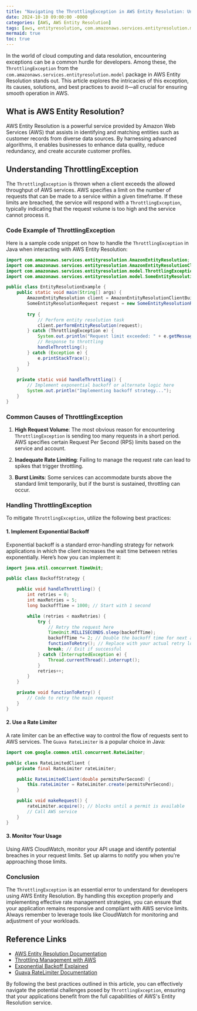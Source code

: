 ```yaml
---
title: "Navigating the ThrottlingException in AWS Entity Resolution: Understanding, Causes, and Solutions"
date: 2024-10-10 09:00:00 -0000
categories: [AWS, AWS Entity Resolution]
tags: [aws, entityresolution, com.amazonaws.services.entityresolution.model]
mermaid: true
toc: true
---
```



In the world of cloud computing and data resolution, encountering exceptions can be a common hurdle for developers. Among these, the `ThrottlingException` from the `com.amazonaws.services.entityresolution.model` package in AWS Entity Resolution stands out. This article explores the intricacies of this exception, its causes, solutions, and best practices to avoid it—all crucial for ensuring smooth operation in AWS.

## What is AWS Entity Resolution?

AWS Entity Resolution is a powerful service provided by Amazon Web Services (AWS) that assists in identifying and matching entities such as customer records from diverse data sources. By harnessing advanced algorithms, it enables businesses to enhance data quality, reduce redundancy, and create accurate customer profiles.

## Understanding ThrottlingException

The `ThrottlingException` is thrown when a client exceeds the allowed throughput of AWS services. AWS specifies a limit on the number of requests that can be made to a service within a given timeframe. If these limits are breached, the service will respond with a `ThrottlingException`, typically indicating that the request volume is too high and the service cannot process it.

### Code Example of ThrottlingException

Here is a sample code snippet on how to handle the `ThrottlingException` in Java when interacting with AWS Entity Resolution:

```java
import com.amazonaws.services.entityresolution.AmazonEntityResolution;
import com.amazonaws.services.entityresolution.AmazonEntityResolutionClientBuilder;
import com.amazonaws.services.entityresolution.model.ThrottlingException;
import com.amazonaws.services.entityresolution.model.SomeEntityResolutionRequest;

public class EntityResolutionExample {
    public static void main(String[] args) {
        AmazonEntityResolution client = AmazonEntityResolutionClientBuilder.defaultClient();
        SomeEntityResolutionRequest request = new SomeEntityResolutionRequest();
        
        try {
            // Perform entity resolution task
            client.performEntityResolution(request);
        } catch (ThrottlingException e) {
            System.out.println("Request limit exceeded: " + e.getMessage());
            // Response to throttling
            handleThrottling();
        } catch (Exception e) {
            e.printStackTrace();
        }
    }

    private static void handleThrottling() {
        // Implement exponential backoff or alternate logic here
        System.out.println("Implementing backoff strategy...");
    }
}
```

### Common Causes of ThrottlingException

1. **High Request Volume**: The most obvious reason for encountering `ThrottlingException` is sending too many requests in a short period. AWS specifies certain Request Per Second (RPS) limits based on the service and account.

2. **Inadequate Rate Limiting**: Failing to manage the request rate can lead to spikes that trigger throttling.

3. **Burst Limits**: Some services can accommodate bursts above the standard limit temporarily, but if the burst is sustained, throttling can occur.

### Handling ThrottlingException

To mitigate `ThrottlingException`, utilize the following best practices:

#### 1. Implement Exponential Backoff

Exponential backoff is a standard error-handling strategy for network applications in which the client increases the wait time between retries exponentially. Here’s how you can implement it:

```java
import java.util.concurrent.TimeUnit;

public class BackoffStrategy {

    public void handleThrottling() {
        int retries = 0;
        int maxRetries = 5;
        long backoffTime = 1000; // Start with 1 second

        while (retries < maxRetries) {
            try {
                // Retry the request here
                TimeUnit.MILLISECONDS.sleep(backoffTime);
                backoffTime *= 2; // Double the backoff time for next attempt
                functionToRetry(); // Replace with your actual retry logic
                break; // Exit if successful
            } catch (InterruptedException e) {
                Thread.currentThread().interrupt();
            }
            retries++;
        }
    }

    private void functionToRetry() {
        // Code to retry the main request
    }
}
```

#### 2. Use a Rate Limiter

A rate limiter can be an effective way to control the flow of requests sent to AWS services. The `Guava RateLimiter` is a popular choice in Java:

```java
import com.google.common.util.concurrent.RateLimiter;

public class RateLimitedClient {
    private final RateLimiter rateLimiter;

    public RateLimitedClient(double permitsPerSecond) {
        this.rateLimiter = RateLimiter.create(permitsPerSecond);
    }

    public void makeRequest() {
        rateLimiter.acquire(); // blocks until a permit is available
        // Call AWS service
    }
}
```

#### 3. Monitor Your Usage

Using AWS CloudWatch, monitor your API usage and identify potential breaches in your request limits. Set up alarms to notify you when you're approaching those limits.

### Conclusion

The `ThrottlingException` is an essential error to understand for developers using AWS Entity Resolution. By handling this exception properly and implementing effective rate management strategies, you can ensure that your application remains responsive and compliant with AWS service limits. Always remember to leverage tools like CloudWatch for monitoring and adjustment of your workloads.

## Reference Links

- [AWS Entity Resolution Documentation](https://aws.amazon.com/documentation/entity-resolution/)
- [Throttling Management with AWS](https://docs.aws.amazon.com/general/latest/gr/api-request-limits.html)
- [Exponential Backoff Explained](https://aws.amazon.com/blogs/aws/exponential-backoff-and-jitter/)
- [Guava RateLimiter Documentation](https://github.com/google/guava/wiki/RateLimiterExplained)

By following the best practices outlined in this article, you can effectively navigate the potential challenges posed by `ThrottlingException`, ensuring that your applications benefit from the full capabilities of AWS's Entity Resolution service.